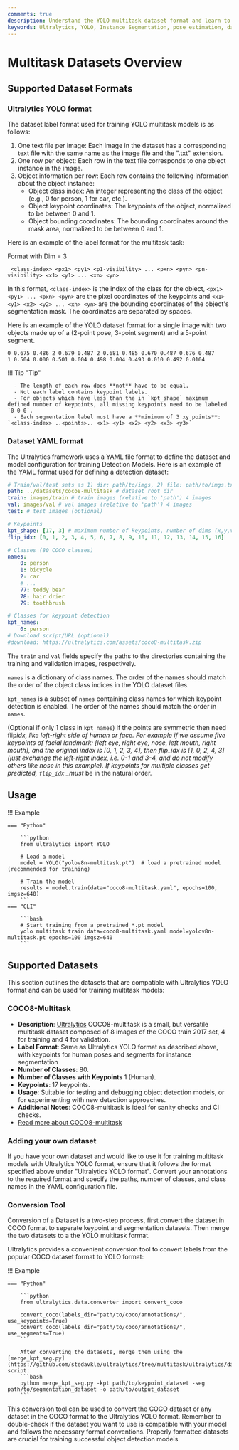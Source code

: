 ```yaml
---
comments: true
description: Understand the YOLO multitask dataset format and learn to use Ultralytics datasets to train your multitask models effectively.
keywords: Ultralytics, YOLO, Instance Segmentation, pose estimation, datasets, training, YAML, keypoints, COCO8-multitask, data conversion, Image Segmentation, Multitask
---
```


# Multitask Datasets Overview

## Supported Dataset Formats

### Ultralytics YOLO format

The dataset label format used for training YOLO multitask models is as follows:

1. One text file per image: Each image in the dataset has a corresponding text file with the same name as the image file and the ".txt" extension.
2. One row per object: Each row in the text file corresponds to one object instance in the image.
3. Object information per row: Each row contains the following information about the object instance:
    - Object class index: An integer representing the class of the object (e.g., 0 for person, 1 for car, etc.).
    - Object keypoint coordinates: The keypoints of the object, normalized to be between 0 and 1.
    - Object bounding coordinates: The bounding coordinates around the mask area, normalized to be between 0 and 1.

Here is an example of the label format for the multitask task:

Format with Dim = 3

```
 <class-index> <px1> <py1> <p1-visibility> ... <pxn> <pyn> <pn-visibility> <x1> <y1> ... <xn> <yn>
```

In this format, `<class-index>` is the index of the class for the object, `<px1> <py1> ... <pxn> <pyn>` are the pixel coordinates of the keypoints and `<x1> <y1> <x2> <y2> ... <xn> <yn>` are the bounding coordinates of the object's segmentation mask. The coordinates are separated by spaces.

Here is an example of the YOLO dataset format for a single image with two objects made up of a (2-point pose, 3-point segment) and a 5-point segment.

```
0 0.675 0.486 2 0.679 0.487 2 0.681 0.485 0.670 0.487 0.676 0.487
1 0.504 0.000 0.501 0.004 0.498 0.004 0.493 0.010 0.492 0.0104
```

!!! Tip "Tip"

      - The length of each row does **not** have to be equal.
      - Not each label contains keypoint labels.
      - For objects which have less than the in `kpt_shape` maximum defined number of keypoints, all missing keypoints need to be labeled `0 0 0`.
      - Each segmentation label must have a **minimum of 3 xy points**: `<class-index> ..<points>.. <x1> <y1> <x2> <y2> <x3> <y3>`

### Dataset YAML format

The Ultralytics framework uses a YAML file format to define the dataset and model configuration for training Detection Models. Here is an example of the YAML format used for defining a detection dataset:

```yaml
# Train/val/test sets as 1) dir: path/to/imgs, 2) file: path/to/imgs.txt, or 3) list: [path/to/imgs1, path/to/imgs2, ..]
path: ../datasets/coco8-multitask # dataset root dir
train: images/train # train images (relative to 'path') 4 images
val: images/val # val images (relative to 'path') 4 images
test: # test images (optional)

# Keypoints
kpt_shape: [17, 3] # maximum number of keypoints, number of dims (x,y,visible)
flip_idx: [0, 1, 2, 3, 4, 5, 6, 7, 8, 9, 10, 11, 12, 13, 14, 15, 16]

# Classes (80 COCO classes)
names:
    0: person
    1: bicycle
    2: car
    # ...
    77: teddy bear
    78: hair drier
    79: toothbrush

# Classes for keypoint detection
kpt_names:
    0: person
# Download script/URL (optional)
#download: https://ultralytics.com/assets/coco8-multitask.zip
```

The `train` and `val` fields specify the paths to the directories containing the training and validation images, respectively.

`names` is a dictionary of class names. The order of the names should match the order of the object class indices in the YOLO dataset files.

`kpt_names` is a subset of `names` containing class names for which keypoint detection is enabled. The order of the names should match the order in `names`.

(Optional if only 1 class in `kpt_names`) if the points are symmetric then need flip*idx, like left-right side of human or face. For example if we assume five keypoints of facial landmark: [left eye, right eye, nose, left mouth, right mouth], and the original index is [0, 1, 2, 3, 4], then flip_idx is [1, 0, 2, 4, 3] (just exchange the left-right index, i.e. 0-1 and 3-4, and do not modify others like nose in this example).
If keypoints for multiple classes get predicted, `flip_idx` \_must* be in the natural order.

## Usage

!!! Example

    === "Python"

        ```python
        from ultralytics import YOLO

        # Load a model
        model = YOLO("yolov8n-multitask.pt")  # load a pretrained model (recommended for training)

        # Train the model
        results = model.train(data="coco8-multitask.yaml", epochs=100, imgsz=640)
        ```
    === "CLI"

        ```bash
        # Start training from a pretrained *.pt model
        yolo multitask train data=coco8-multitask.yaml model=yolov8n-multitask.pt epochs=100 imgsz=640
        ```

## Supported Datasets

This section outlines the datasets that are compatible with Ultralytics YOLO format and can be used for training multitask models:

### COCO8-Multitask

- **Description**: [Ultralytics](https://ultralytics.com) COCO8-multitask is a small, but versatile multitask dataset composed of 8 images of the COCO train 2017 set, 4 for training and 4 for validation.
- **Label Format**: Same as Ultralytics YOLO format as described above, with keypoints for human poses and segments for instance segmentation
- **Number of Classes**: 80.
- **Number of Classes with Keypoints** 1 (Human).
- **Keypoints**: 17 keypoints.
- **Usage**: Suitable for testing and debugging object detection models, or for experimenting with new detection approaches.
- **Additional Notes**: COCO8-multitask is ideal for sanity checks and CI checks.
- [Read more about COCO8-multitask](coco8-multitask.md)

### Adding your own dataset

If you have your own dataset and would like to use it for training multitask models with Ultralytics YOLO format, ensure that it follows the format specified above under "Ultralytics YOLO format". Convert your annotations to the required format and specify the paths, number of classes, and class names in the YAML configuration file.

### Conversion Tool

Conversion of a Dataset is a two-step process, first convert the dataset in COCO format to seperate keypoint and segmentation datasets.
Then merge the two datasets to a the YOLO multitask format.

Ultralytics provides a convenient conversion tool to convert labels from the popular COCO dataset format to YOLO format:

!!! Example

    === "Python"

        ```python
        from ultralytics.data.converter import convert_coco

        convert_coco(labels_dir="path/to/coco/annotations/", use_keypoints=True)
        convert_coco(labels_dir="path/to/coco/annotations/", use_segments=True)
        ```

        After converting the datasets, merge them using the [merge_kpt_seg.py](https://github.com/stedavkle/ultralytics/tree/multitask/ultralytics/data/scripts/merge_kpt_seg.py) script:
        ```bash
        python merge_kpt_seg.py -kpt path/to/keypoint_dataset -seg path/to/segmentation_dataset -o path/to/output_dataset
        ```

This conversion tool can be used to convert the COCO dataset or any dataset in the COCO format to the Ultralytics YOLO format.
Remember to double-check if the dataset you want to use is compatible with your model and follows the necessary format conventions. Properly formatted datasets are crucial for training successful object detection models.
